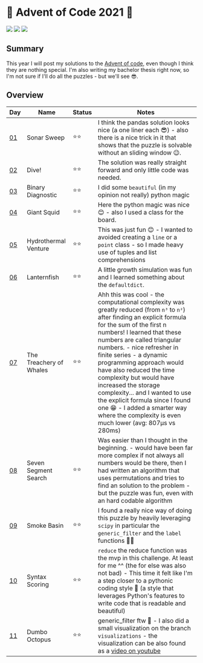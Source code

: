 # 🎄 Advent of Code 2021 🎄

![](https://img.shields.io/badge/day%20📅-12-blue)
![](https://img.shields.io/badge/stars%20⭐-22-yellow)
![](https://img.shields.io/badge/days%20completed-11-red)

## Summary

This year I will post my solutions to the [Advent of code](https://adventofcode.com/), even though I think they are nothing special.
I'm also writing my bachelor thesis right now, so I'm not sure if I'll do all the puzzles - but we'll see 😎.

## Overview

| Day                                       | Name                      | Status | Notes  |
| ----------------------------------------- | ------------------------- | ------ | ------ |
| [01](https://adventofcode.com/2021/day/1) | Sonar Sweep               |  ⭐⭐  | I think the pandas solution looks nice (a one liner each 😎) - also there is a nice trick in it that shows that the puzzle is solvable without an sliding window 😉. |
| [02](https://adventofcode.com/2021/day/2) | Dive!                     |  ⭐⭐  | The solution was really straight forward and only little code was needed. |
| [03](https://adventofcode.com/2021/day/3) | Binary Diagnostic         |  ⭐⭐  | I did some `beautiful` (in my opinion not really) python magic |
| [04](https://adventofcode.com/2021/day/4) | Giant Squid               |  ⭐⭐  | Here the python magic was nice 😊 - also I used a class for the board. |
| [05](https://adventofcode.com/2021/day/5) | Hydrothermal Venture      |  ⭐⭐  | This was just fun 😊 - I wanted to avoided creating a `line` or a `point` class - so I made heavy use of tuples and list comprehensions |
| [06](https://adventofcode.com/2021/day/6) | Lanternfish               |  ⭐⭐  | A little growth simulation was fun and I learned something about the `defaultdict`. |
| [07](https://adventofcode.com/2021/day/7) | The Treachery of Whales   |  ⭐⭐  | Ahh this was cool - the computational complexity was greatly reduced (from `n³` to `n²`) after finding an explicit formula for the sum of the first n numbers! I learned that these numbers are called triangular numbers. - nice refresher in finite series - a dynamic programming approach would have also reduced the time complexity but would have increased the storage complexity... and I wanted to use the explicit formula since I found one 😁 - I added a smarter way where the complexity is even much lower (avg: 807μs vs 280ms) |
| [08](https://adventofcode.com/2021/day/8) | Seven Segment Search      |  ⭐⭐  | Was easier than I thought in the beginning. - would have been far more complex if not always all numbers would be there, then I had written an algorithm that uses permutations and tries to find an solution to the problem - but the puzzle was fun, even with an hard codable algorithm |
| [09](https://adventofcode.com/2021/day/9) | Smoke Basin               |  ⭐⭐  | I found a really nice way of doing this puzzle by heavily leveraging `scipy` in particular the `generic_filter` and the `label` functions 🤩😍  |
| [10](https://adventofcode.com/2021/day/10) | Syntax Scoring           |  ⭐⭐  | `reduce` the reduce function was the mvp in this challenge. At least for me ^^  (the for else was also not bad) - This time it felt like I'm a step closer to a pythonic coding style 🙂 (a style that leverages Python's features to write code that is readable and beautiful) |
| [11](https://adventofcode.com/2021/day/11) | Dumbo Octopus            |  ⭐⭐  | generic_filter ftw 🤣 - I also did a small visualization on the branch `visualizations` - the visualization can be also found as a [video on youtube](https://www.youtube.com/watch?v=hQPM04spcao)  |
